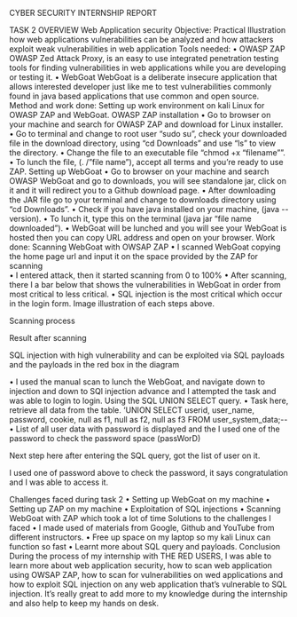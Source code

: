 CYBER SECURITY INTERNSHIP REPORT

TASK 2 OVERVIEW
Web Application security
Objective:
Practical Illustration how web applications vulnerabilities can be analyzed and how attackers exploit weak vulnerabilities in web application
Tools needed:
•	OWASP ZAP
OWASP Zed Attack Proxy, is an easy to use integrated penetration testing tools for finding vulnerabilities in web applications while you are developing or testing it.
•	WebGoat
WebGoat is a deliberate insecure application that allows interested developer just like me to test vulnerabilities commonly found in java based applications that use common and open source.
Method and work done:
Setting up work environment on kali Linux for OWASP ZAP and WebGoat.
OWASP ZAP installation
•	Go to browser on your machine and search for OWASP ZAP and download for Linux installer.
•	Go to terminal and change to root user “sudo su”, check your downloaded file in the download directory, using “cd Downloads” and use “ls” to view the directory.
•	Change the file to an executable file “chmod +x “filename””.
•	To lunch the file, (. /”file name”), accept all terms and you’re ready to use ZAP.
Setting up WebGoat
•	Go to browser on your machine and search OWASP WebGoat and go to downloads, you will see standalone jar, click on it and it will redirect you to a Github download page.
•	After downloading the JAR file go to your terminal and change to downloads directory using “cd Downloads”.
•	Check if you have java installed on your machine, (java -- version).
•	To lunch it, type this on the terminal (java jar “file name downloaded”).
•	WebGoat will be lunched and you will see your WebGoat is hosted then you can copy URL address and open on your browser.
Work done:
Scanning WebGoat with OWSAP ZAP 
•	I scanned WebGoat copying the home page url and input it on the space provided by the ZAP for scanning  
•	I entered attack, then it started scanning from 0 to 100%
•	After scanning, there I a bar below that shows the vulnerabilities in WebGoat in order from most critical to less critical.
•	SQL injection is the most critical which occur in the login form.
Image illustration of each steps above.

Scanning process
 

Result after scanning
 
SQL injection with high vulnerability and can be exploited via SQL payloads and the payloads in the red box in the diagram
 
•	I used the manual scan to lunch the WebGoat, and navigate down to injection and down to SQl injection advance and I attempted the task and was able to login to login. Using the SQL UNION SELECT query.
•	Task here, retrieve all data from the table. ‘UNION SELECT userid, user_name, password, cookie, null as f1, null as f2, null as f3 FROM user_system_data;--
•	List of all user data with password is displayed and the I used one of the password to check the password space (passWorD)
 

Next step here after entering the SQL query, got the list of user on it.
 
I used one of password above to check the password, it says congratulation and I was able to access it.
 
 
Challenges faced during task 2
•	Setting up WebGoat on my machine
•	Setting up ZAP on my machine
•	Exploitation of SQL injections
•	Scanning WebGoat with ZAP which took a lot of time 
Solutions to the challenges I faced
•	I made used of materials from Google, Github and YouTube from different instructors.
•	Free up space on my laptop so my kali Linux can function so fast
•	Learnt more about SQL query and payloads.
Conclusion
During the process of my internship with THE RED USERS, I was able to learn more about web application security, how to scan web application using OWSAP ZAP, how to scan for vulnerabilities on wed applications and how to exploit SQL injection on any web application that’s vulnerable to SQL injection.
It’s really great to add more to my knowledge during the internship and also help to keep my hands on desk.
